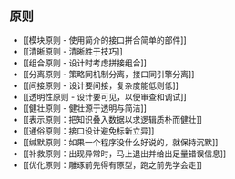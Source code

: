 ## 原则
- [[模块原则 - 使用简介的接口拼合简单的部件]]
- [[清晰原则 - 清晰胜于技巧]]
- [[组合原则 - 设计时考虑拼接组合]]
- [[分离原则 - 策略同机制分离，接口同引擎分离]]
- [[间接原则 - 设计要间接，复杂度能低则低]]
- [[透明性原则 - 设计要可见，以便审查和调试]]
- [[健壮原则 - 健壮源于透明与简洁]]
- [[表示原则：把知识叠入数据以求逻辑质朴而健壮]]
- [[通俗原则：接口设计避免标新立异]]
- [[缄默原则：如果一个程序没什么好说的，就保持沉默]]
- [[补救原则：出现异常时，马上退出并给出足量错误信息]]
- [[优化原则：雕琢前先得有原型，跑之前先学会走]]




